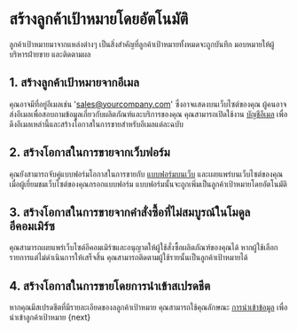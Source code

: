 <!-- add-breadcrumbs -->
# สร้างลูกค้าเป้าหมายโดยอัตโนมัติ
ลูกค้าเป้าหมายมาจากแหล่งต่างๆ เป็นสิ่งสำคัญที่ลูกค้าเป้าหมายทั้งหมดจะถูกบันทึก มอบหมายให้ผู้บริหารฝ่ายขาย และติดตามผล

## 1. สร้างลูกค้าเป้าหมายจากอีเมล

คุณอาจมีที่อยู่อีเมลเช่น 'sales@yourcompany.com' ซึ่งอาจแสดงบนเว็บไซต์ของคุณ ผู้คนอาจส่งอีเมลเพื่อสอบถามข้อมูลเกี่ยวกับผลิตภัณฑ์และบริการของคุณ คุณสามารถเปิดใช้งาน [บัญชีอีเมล](/docs/user/manual/th/setting-up/email/email-account) เพื่อดึงอีเมลเหล่านี้และสร้างโอกาสในการขายสำหรับอีเมลแต่ละฉบับ

## 2. สร้างโอกาสในการขายจากเว็บฟอร์ม

คุณยังสามารถจับคู่แบบฟอร์มโอกาสในการขายกับ [แบบฟอร์มบนเว็บ](/docs/user/manual/th/website/web-form) และเผยแพร่บนเว็บไซต์ของคุณ เมื่อผู้เยี่ยมชมเว็บไซต์ของคุณกรอกแบบฟอร์ม แบบฟอร์มนั้นจะถูกเพิ่มเป็นลูกค้าเป้าหมายโดยอัตโนมัติ

## 3. สร้างโอกาสในการขายจากคำสั่งซื้อที่ไม่สมบูรณ์ในโมดูลอีคอมเมิร์ซ

คุณสามารถเผยแพร่เว็บไซต์อีคอมเมิร์ซและอนุญาตให้ผู้ใช้สั่งซื้อผลิตภัณฑ์ของคุณได้ หากผู้ใช้เลือกรายการแต่ไม่ดำเนินการให้เสร็จสิ้น คุณสามารถติดตามผู้ใช้รายนั้นเป็นลูกค้าเป้าหมายได้

## 4. สร้างโอกาสในการขายโดยการนำเข้าสเปรดชีต

หากคุณมีสเปรดชีตที่มีรายละเอียดของลลูกค้าเป้าหมาย คุณสามารถใช้คุณลักษณะ [การนำเข้าข้อมูล](/docs/user/manual/th/setting-up/data/data-import) เพื่อนำเข้าลูกค้าเป้าหมาย
{next}

